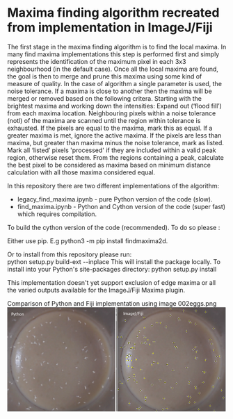 

# Maxima finding algorithm recreated from implementation in ImageJ/Fiji
The first stage in the maxima finding algorithm is to find the local maxima. In many find maxima implementations this step is performed first and simply represents the identification of the maximum pixel in each 3x3 neighbourhood (in the default case). Once all the local maxima are found, the goal is then to merge and prune this maxima using some kind of measure of quality. In the case of algorithm a single parameter is used, the noise tolerance. If a maxima is close to another then the maxima will be merged or removed based on the following critera. Starting with the brightest maxima and working down the intensities:
Expand out (‘flood fill’) from each maxima location. Neighbouring pixels within a noise tolerance (notl) of the maxima are scanned until the region within tolerance is exhausted.
If the pixels are equal to the maxima, mark this as equal.
If a greater maxima is met, ignore the active maxima.
If the pixels are less than maxima, but greater than maxima minus the noise tolerance, mark as listed.
Mark all ‘listed’ pixels 'processed' if they are included within a valid peak region, otherwise reset them.
From the regions containing a peak, calculate the best pixel to be considered as maxima based on minimum distance calculation with all those maxima considered equal.

In this repository there are two different implementations of the algorithm:  
* legacy_find_maxima.ipynb - pure Python version of the code (slow).  
* find_maxima.ipynb - Python and Cython version of the code (super fast) which requires compilation.  

To build the cython version of the code (recommended). 
To do so please :

Either use pip. E.g python3 -m pip install findmaxima2d.

Or to install from this repository please run:  
    python setup.py build-ext --inplace  This will install the package locally.
    To install into your Python's site-packages directory:
    python setup.py install

This implementation doesn't yet support exclusion of edge maxima or all the varied outputs available for the ImageJ/Fiji Maxima plugin.

Comparison of Python and Fiji implementation using image 002eggs.png
![alt text](fijiversusPythonFindMaxima.png "Logo Title Text 1")
